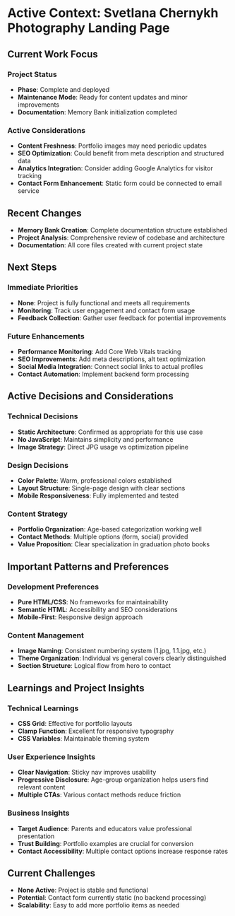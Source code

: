 # Active Context: Svetlana Chernykh Photography Landing Page

## Current Work Focus

### Project Status
- **Phase**: Complete and deployed
- **Maintenance Mode**: Ready for content updates and minor improvements
- **Documentation**: Memory Bank initialization completed

### Active Considerations
- **Content Freshness**: Portfolio images may need periodic updates
- **SEO Optimization**: Could benefit from meta description and structured data
- **Analytics Integration**: Consider adding Google Analytics for visitor tracking
- **Contact Form Enhancement**: Static form could be connected to email service

## Recent Changes
- **Memory Bank Creation**: Complete documentation structure established
- **Project Analysis**: Comprehensive review of codebase and architecture
- **Documentation**: All core files created with current project state

## Next Steps

### Immediate Priorities
- **None**: Project is fully functional and meets all requirements
- **Monitoring**: Track user engagement and contact form usage
- **Feedback Collection**: Gather user feedback for potential improvements

### Future Enhancements
- **Performance Monitoring**: Add Core Web Vitals tracking
- **SEO Improvements**: Add meta descriptions, alt text optimization
- **Social Media Integration**: Connect social links to actual profiles
- **Contact Automation**: Implement backend form processing

## Active Decisions and Considerations

### Technical Decisions
- **Static Architecture**: Confirmed as appropriate for this use case
- **No JavaScript**: Maintains simplicity and performance
- **Image Strategy**: Direct JPG usage vs optimization pipeline

### Design Decisions
- **Color Palette**: Warm, professional colors established
- **Layout Structure**: Single-page design with clear sections
- **Mobile Responsiveness**: Fully implemented and tested

### Content Strategy
- **Portfolio Organization**: Age-based categorization working well
- **Contact Methods**: Multiple options (form, social) provided
- **Value Proposition**: Clear specialization in graduation photo books

## Important Patterns and Preferences

### Development Preferences
- **Pure HTML/CSS**: No frameworks for maintainability
- **Semantic HTML**: Accessibility and SEO considerations
- **Mobile-First**: Responsive design approach

### Content Management
- **Image Naming**: Consistent numbering system (1.jpg, 1.1.jpg, etc.)
- **Theme Organization**: Individual vs general covers clearly distinguished
- **Section Structure**: Logical flow from hero to contact

## Learnings and Project Insights

### Technical Learnings
- **CSS Grid**: Effective for portfolio layouts
- **Clamp Function**: Excellent for responsive typography
- **CSS Variables**: Maintainable theming system

### User Experience Insights
- **Clear Navigation**: Sticky nav improves usability
- **Progressive Disclosure**: Age-group organization helps users find relevant content
- **Multiple CTAs**: Various contact methods reduce friction

### Business Insights
- **Target Audience**: Parents and educators value professional presentation
- **Trust Building**: Portfolio examples are crucial for conversion
- **Contact Accessibility**: Multiple contact options increase response rates

## Current Challenges
- **None Active**: Project is stable and functional
- **Potential**: Contact form currently static (no backend processing)
- **Scalability**: Easy to add more portfolio items as needed
